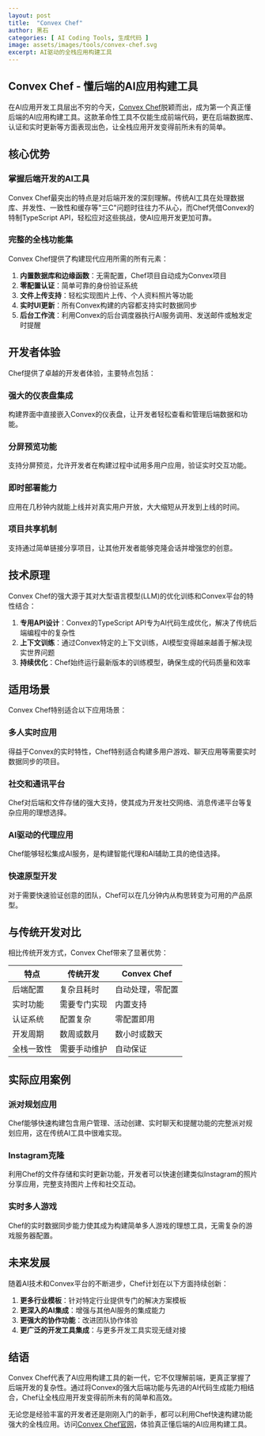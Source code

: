 ```yaml
---
layout: post
title:  "Convex Chef"
author: 黑石
categories: [ AI Coding Tools, 生成代码 ]
image: assets/images/tools/convex-chef.svg
excerpt: AI驱动的全栈应用构建工具
---
```


## Convex Chef - 懂后端的AI应用构建工具

在AI应用开发工具层出不穷的今天，[Convex Chef](https://chef.convex.dev/)脱颖而出，成为第一个真正懂后端的AI应用构建工具。这款革命性工具不仅能生成前端代码，更在后端数据库、认证和实时更新等方面表现出色，让全栈应用开发变得前所未有的简单。

## 核心优势

### 掌握后端开发的AI工具

Convex Chef最突出的特点是对后端开发的深刻理解。传统AI工具在处理数据库、并发性、一致性和缓存等"三C"问题时往往力不从心，而Chef凭借Convex的特制TypeScript API，轻松应对这些挑战，使AI应用开发更加可靠。

### 完整的全栈功能集

Convex Chef提供了构建现代应用所需的所有元素：

1. **内置数据库和边缘函数**：无需配置，Chef项目自动成为Convex项目
2. **零配置认证**：简单可靠的身份验证系统
3. **文件上传支持**：轻松实现图片上传、个人资料照片等功能
4. **实时UI更新**：所有Convex构建的内容都支持实时数据同步
5. **后台工作流**：利用Convex的后台调度器执行AI服务调用、发送邮件或触发定时提醒

## 开发者体验

Chef提供了卓越的开发者体验，主要特点包括：

### 强大的仪表盘集成

构建界面中直接嵌入Convex的仪表盘，让开发者轻松查看和管理后端数据和功能。

### 分屏预览功能

支持分屏预览，允许开发者在构建过程中试用多用户应用，验证实时交互功能。

### 即时部署能力

应用在几秒钟内就能上线并对真实用户开放，大大缩短从开发到上线的时间。

### 项目共享机制

支持通过简单链接分享项目，让其他开发者能够克隆会话并增强您的创意。

## 技术原理

Convex Chef的强大源于其对大型语言模型(LLM)的优化训练和Convex平台的特性结合：

1. **专用API设计**：Convex的TypeScript API专为AI代码生成优化，解决了传统后端编程中的复杂性
2. **上下文训练**：通过Convex特定的上下文训练，AI模型变得越来越善于解决现实世界问题
3. **持续优化**：Chef始终运行最新版本的训练模型，确保生成的代码质量和效率

## 适用场景

Convex Chef特别适合以下应用场景：

### 多人实时应用

得益于Convex的实时特性，Chef特别适合构建多用户游戏、聊天应用等需要实时数据同步的项目。

### 社交和通讯平台

Chef对后端和文件存储的强大支持，使其成为开发社交网络、消息传递平台等复杂应用的理想选择。

### AI驱动的代理应用

Chef能够轻松集成AI服务，是构建智能代理和AI辅助工具的绝佳选择。

### 快速原型开发

对于需要快速验证创意的团队，Chef可以在几分钟内从构思转变为可用的产品原型。

## 与传统开发对比

相比传统开发方式，Convex Chef带来了显著优势：

| 特点 | 传统开发 | Convex Chef |
|------|---------|-------------|
| 后端配置 | 复杂且耗时 | 自动处理，零配置 |
| 实时功能 | 需要专门实现 | 内置支持 |
| 认证系统 | 配置复杂 | 零配置即用 |
| 开发周期 | 数周或数月 | 数小时或数天 |
| 全栈一致性 | 需要手动维护 | 自动保证 |

## 实际应用案例

### 派对规划应用

Chef能够快速构建包含用户管理、活动创建、实时聊天和提醒功能的完整派对规划应用，这在传统AI工具中很难实现。

### Instagram克隆

利用Chef的文件存储和实时更新功能，开发者可以快速创建类似Instagram的照片分享应用，完整支持图片上传和社交互动。

### 实时多人游戏

Chef的实时数据同步能力使其成为构建简单多人游戏的理想工具，无需复杂的游戏服务器配置。

## 未来发展

随着AI技术和Convex平台的不断进步，Chef计划在以下方面持续创新：

1. **更多行业模板**：针对特定行业提供专门的解决方案模板
2. **更深入的AI集成**：增强与其他AI服务的集成能力
3. **更强大的协作功能**：改进团队协作体验
4. **更广泛的开发工具集成**：与更多开发工具实现无缝对接

## 结语

Convex Chef代表了AI应用构建工具的新一代，它不仅理解前端，更真正掌握了后端开发的复杂性。通过将Convex的强大后端功能与先进的AI代码生成能力相结合，Chef让全栈应用开发变得前所未有的简单和高效。

无论您是经验丰富的开发者还是刚刚入门的新手，都可以利用Chef快速构建功能强大的全栈应用。访问[Convex Chef官网](https://chef.convex.dev/)，体验真正懂后端的AI应用构建工具。
